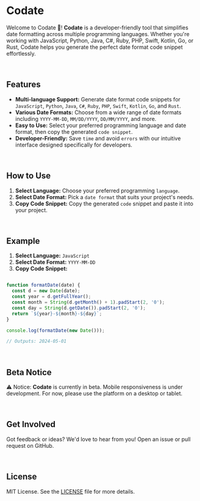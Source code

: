 # Codate

Welcome to Codate 👋! **Codate** is a developer-friendly tool that simplifies date formatting across multiple programming languages. Whether you're working with JavaScript, Python, Java, C#, Ruby, PHP, Swift, Kotlin, Go, or Rust, Codate helps you generate the perfect date format code snippet effortlessly.

<br />

## Features

- <b>Multi-language Support:</b> Generate date format code snippets for `JavaScript`, `Python`, `Java`, `C#`, `Ruby`, `PHP`, `Swift`, `Kotlin`, `Go`, and `Rust`.
- <b>Various Date Formats:</b> Choose from a wide range of date formats including `YYYY-MM-DD`, `MM/DD/YYYY`, `DD/MM/YYYY`, and more.
- <b>Easy to Use:</b> Select your preferred programming language and date format, then copy the generated `code snippet`.
- <b>Developer-Friendly:</b> Save `time` and avoid `errors` with our intuitive interface designed specifically for developers.

<br />

## How to Use

1. <b>Select Language:</b> Choose your preferred programming `language`.
2. <b>Select Date Format:</b> Pick a `date format` that suits your project's needs.
3. <b>Copy Code Snippet:</b> Copy the generated `code` snippet and paste it into your project.

<br />

## Example
1. <b>Select Language:</b> `JavaScript`
2. <b>Select Date Format:</b> `YYYY-MM-DD`
3. <b>Copy Code Snippet:</b>

```javascript

function formatDate(date) {
  const d = new Date(date);
  const year = d.getFullYear();
  const month = String(d.getMonth() + 1).padStart(2, '0');
  const day = String(d.getDate()).padStart(2, '0');
  return `${year}-${month}-${day}`;
}

console.log(formatDate(new Date())); 

// Outputs: 2024-05-01

```

<br />

## Beta Notice
⚠️ Notice: **Codate** is currently in beta. Mobile responsiveness is under development. For now, please use the platform on a desktop or tablet.

<br />

## Get Involved
Got feedback or ideas? We'd love to hear from you! Open an issue or pull request on GitHub.

<br />

## License
MIT License. See the [LICENSE]([url](https://github.com/BadreddineIbril/Codate/blob/main/LICENSE)) file for more details.
